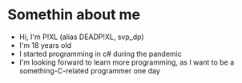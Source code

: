 # Somethin about me
- Hi, I'm P!XL (alias DEADP!XL, svp_dp)
- I'm 18 years old
- I started programming in c# during the pandemic
- I'm looking forward to learn more programming, as I want to be a something-C-related programmer one day
